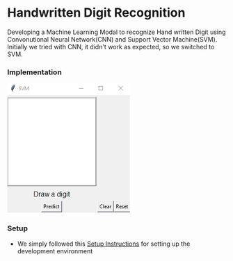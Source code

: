 # Handwritten Digit Recognition

Developing a Machine Learning Modal to recognize Hand written Digit using Convonutional Neural Network(CNN) and Support Vector Machine(SVM). Initially we tried with CNN, it didn't work as expected, so we switched to SVM.

### Implementation

<img src="https://raw.githubusercontent.com/mylifeasniths/CAPSTONE/master/img/ouput.gif" />

### Setup

- We simply followed this [Setup Instructions](https://github.com/jeffheaton/t81_558_deep_learning/blob/master/install/tensorflow-install-jul-2020.ipynb) for setting up the development environment
